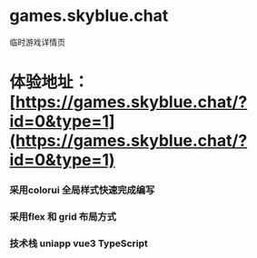# games.skyblue.chat
 临时游戏详情页
 
 # 体验地址：[https://games.skyblue.chat/?id=0&type=1](https://games.skyblue.chat/?id=0&type=1)

### 采用colorui 全局样式快速完成编写

### 采用flex 和 grid 布局方式

### 技术栈 uniapp vue3 TypeScript


